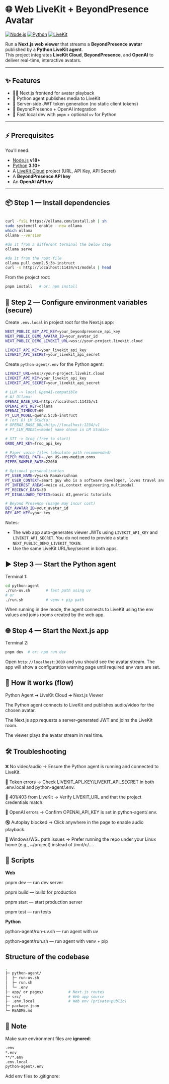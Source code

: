 # 🌐 Web LiveKit + BeyondPresence Avatar

[![Node.js](https://img.shields.io/badge/Node.js-18%2B-green)](https://nodejs.org/)
[![Python](https://img.shields.io/badge/Python-3.10%2B-blue)](https://www.python.org/)
[![LiveKit](https://img.shields.io/badge/LiveKit-Cloud-orange)](https://livekit.io/cloud)

Run a **Next.js web viewer** that streams a **BeyondPresence avatar** published by a **Python LiveKit agent**.  
This project integrates **LiveKit Cloud**, **BeyondPresence**, and **OpenAI** to deliver real-time, interactive avatars.

---

## ✨ Features
- 🧑‍💻 Next.js frontend for avatar playback  
- 🐍 Python agent publishes media to LiveKit  
- 🔑 Server-side JWT token generation (no static client tokens)  
- 🤖 BeyondPresence + OpenAI integration  
- 🚀 Fast local dev with `pnpm` + optional `uv` for Python

---

## ⚡ Prerequisites
You’ll need:
- [Node.js](https://nodejs.org/) **v18+**
- [Python](https://www.python.org/) **3.10+**
- A [LiveKit Cloud](https://livekit.io/cloud) project (URL, API Key, API Secret)
- A **BeyondPresence API key**
- An **OpenAI API key**

---

## 📦 Step 1 — Install dependencies

```bash

curl -fsSL https://ollama.com/install.sh | sh
sudo systemctl enable --now ollama
which ollama
ollama --version

#do it from a different terminal the below step
ollama serve

#do it from the root file
ollama pull qwen2.5:3b-instruct
curl -s http://localhost:11434/v1/models | head
```

From the project root:

```bash
pnpm install   # or: npm install
```

## 🔑 Step 2 — Configure environment variables (secure)

Create `.env.local` in project root for the Next.js app:

```bash
NEXT_PUBLIC_BEY_API_KEY=your_beyondpresence_api_key
NEXT_PUBLIC_DEMO_AVATAR_ID=your_avatar_id
NEXT_PUBLIC_DEMO_LIVEKIT_URL=wss://your-project.livekit.cloud

LIVEKIT_API_KEY=your_livekit_api_key
LIVEKIT_API_SECRET=your_livekit_api_secret
```

Create `python-agent/.env` for the Python agent:

```bash
LIVEKIT_URL=wss://your-project.livekit.cloud
LIVEKIT_API_KEY=your_livekit_api_key
LIVEKIT_API_SECRET=your_livekit_api_secret

# LLM -> local OpenAI-compatible
# A) Ollama:
OPENAI_BASE_URL=http://localhost:11435/v1
OPENAI_API_KEY=ollama
OPENAI_TIMEOUT=60
PT_LLM_MODEL=qwen2.5:3b-instruct
# (or) B) LM Studio:
# OPENAI_BASE_URL=http://localhost:1234/v1
# PT_LLM_MODEL=<model name shown in LM Studio>

# STT -> Groq (free to start)
GROQ_API_KEY=froq_api_key

# Piper voice files (absolute path recommended)
PIPER_MODEL_PATH=./en_US-amy-medium.onnx
PIPER_SAMPLE_RATE=22050

# Optional personalization
PT_USER_NAME=Vysakh Ramakrishnan
PT_USER_CONTEXT=smart guy who is a software developer, loves travel and hiking.
PT_INTEREST_AREAS=voice ai,context engineering,multimodal
PT_RECENCY_DAYS=30
PT_DISALLOWED_TOPICS=basic AI,generic tutorials

# Beyond Presence (usage may incur cost)
BEY_AVATAR_ID=your_avatar_id
BEY_API_KEY=your_key

```

Notes:
- The web app auto-generates viewer JWTs using `LIVEKIT_API_KEY` and `LIVEKIT_API_SECRET`. You do not need to provide a static `NEXT_PUBLIC_DEMO_LIVEKIT_TOKEN`.
- Use the same LiveKit URL/key/secret in both apps.

## ▶️ Step 3 — Start the Python agent

Terminal 1:

```bash
cd python-agent
./run-uv.sh       # fast path using uv
# or
./run.sh          # venv + pip path
```

When running in dev mode, the agent connects to LiveKit using the env values and joins rooms created by the web app.

## 🌐 Step 4 — Start the Next.js app

Terminal 2:

```bash
pnpm dev  # or: npm run dev
```

Open `http://localhost:3000` and you should see the avatar stream. The app will show a configuration warning page until required env vars are set.

## 🧭 How it works (flow)

Python Agent  ➜  LiveKit Cloud  ➜  Next.js Viewer

The Python agent connects to LiveKit and publishes audio/video for the chosen avatar.

The Next.js app requests a server-generated JWT and joins the LiveKit room.

The viewer plays the avatar stream in real time.

## 🛠 Troubleshooting

❌ No video/audio → Ensure the Python agent is running and connected to LiveKit.

🔑 Token errors → Check LIVEKIT_API_KEY/LIVEKIT_API_SECRET in both .env.local and python-agent/.env.

🚫 401/403 from LiveKit → Verify LIVEKIT_URL and that the project credentials match.

🤖 OpenAI errors → Confirm OPENAI_API_KEY is set in python-agent/.env.

🔇 Autoplay blocked → Click anywhere in the page to enable audio playback.

🧪 Windows/WSL path issues → Prefer running the repo under your Linux home (e.g., ~/project) instead of /mnt/c/....

## 🧳 Scripts
**Web**

  pnpm dev — run dev server
  
  pnpm build — build for production
  
  pnpm start — start production server
  
  pnpm test — run tests

**Python**

  python-agent/run-uv.sh — run agent with uv
  
  python-agent/run.sh — run agent with venv + pip


## Structure of the codebase

```bash
.
├─ python-agent/
│  ├─ run-uv.sh
│  ├─ run.sh
│  └─ .env
├─ app/ or pages/           # Next.js routes
├─ src/                     # Web app source
├─ .env.local               # Web env (private+public)
├─ package.json
└─ README.md
```

## 📝 Note
Make sure environment files are **ignored**:

```bash
.env
*.env
**/*.env
.env.local
python-agent/.env
```

Add env files to .gitignore:
